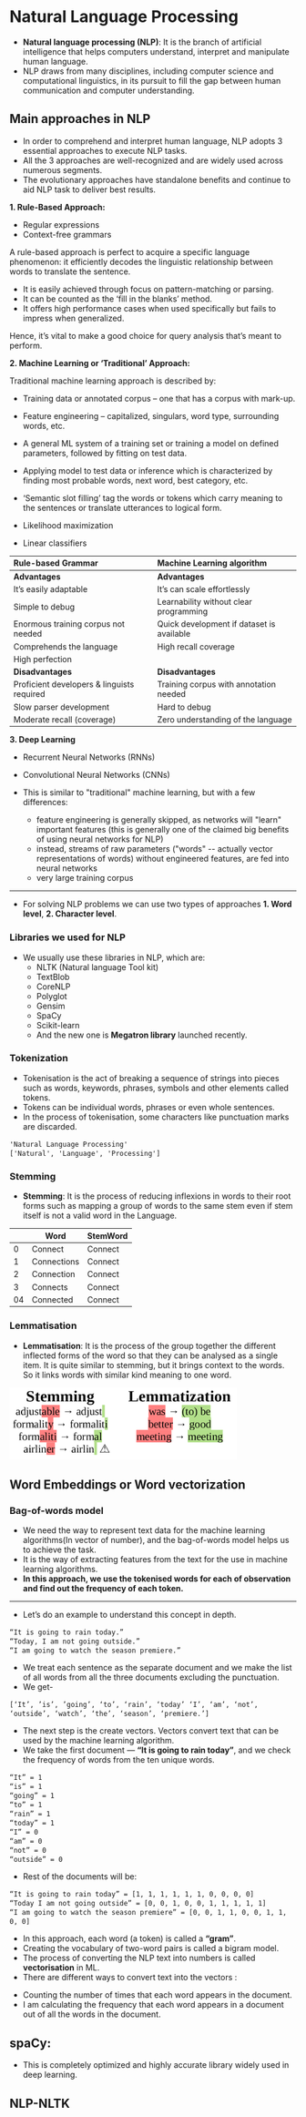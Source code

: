 # Natural Language Processing
* **Natural language processing (NLP)**: It is the branch of artificial intelligence that helps computers understand, interpret and manipulate human language. 
* NLP draws from many disciplines, including computer science and computational linguistics, in its pursuit to fill the gap between human communication and computer understanding.

## Main approaches in NLP

* In order to comprehend and interpret human language, NLP adopts 3 essential approaches to execute NLP tasks.
* All the 3 approaches are well-recognized and are widely used across numerous segments. 
* The evolutionary approaches have standalone benefits and continue to aid NLP task to deliver best results.

**1. Rule-Based Approach:**
    
   - Regular expressions
   - Context-free grammars

A rule-based approach is perfect to acquire a specific language phenomenon: it efficiently decodes the linguistic relationship between words to translate the sentence.

* It is easily achieved through focus on pattern-matching or parsing.
* It can be counted as the ‘fill in the blanks’ method.
* It offers high performance cases when used specifically but fails to impress when generalized.

Hence, it’s vital to make a good choice for query analysis that’s meant to perform.

**2. Machine Learning or ‘Traditional’ Approach:**

Traditional machine learning approach is described by:

* Training data or annotated corpus – one that has a corpus with mark-up.
* Feature engineering – capitalized, singulars, word type, surrounding words, etc.
* A general ML system of a training set or training a model on defined parameters, followed by fitting on test data.
* Applying model to test data or inference which is characterized by finding most probable words, next word, best category, etc.
* ‘Semantic slot filling’ tag the words or tokens which carry meaning to the sentences or translate utterances to logical form.



* Likelihood maximization
* Linear classifiers




| Rule-based Grammar                         	| Machine Learning algorithm                	|
|:--------------------------------------------	|:-------------------------------------------	|
| **Advantages**                               	| **Advantages**                               	|
| It’s easily adaptable                      	| It’s can scale effortlessly               	|
| Simple to debug                            	| Learnability without clear programming    	|
| Enormous training corpus not needed        	| Quick development if dataset is available 	|
| Comprehends the language                   	| High recall coverage                      	|
| High perfection                            	|                                           	|
|**Disadvantages**                             	| **Disadvantages**                            	|
| Proficient developers & linguists required 	| Training corpus with annotation needed    	|
| Slow parser development                    	| Hard to debug                             	|
| Moderate recall (coverage)                 	| Zero understanding of the language        	|


**3. Deep Learning**

* Recurrent Neural Networks (RNNs)
*  Convolutional Neural Networks (CNNs)

* This is similar to "traditional" machine learning, but with a few differences:

    * feature engineering is generally skipped, as networks will "learn" important features (this is generally one of the claimed big benefits of using neural networks for NLP)
    * instead, streams of raw parameters ("words" -- actually vector representations of words) without engineered features, are fed into neural networks
    * very large training corpus
 
---

* For solving NLP problems we can use two types of approaches **1. Word level**, **2. Character level**.







### Libraries we used for NLP
* We usually use these libraries in NLP, which are:
  * NLTK (Natural language Tool kit)
  * TextBlob
  * CoreNLP
  * Polyglot
  * Gensim
  * SpaCy
  * Scikit-learn
  * And the new one is **Megatron library** launched recently.


### Tokenization
* Tokenisation is the act of breaking a sequence of strings into pieces such as words, keywords, phrases, symbols and other elements called tokens. 
* Tokens can be individual words, phrases or even whole sentences. 
* In the process of tokenisation, some characters like punctuation marks are discarded.

```
'Natural Language Processing'
['Natural', 'Language', 'Processing']
```
### Stemming
* **Stemming**: It is the process of reducing inflexions in words to their root forms such as mapping a group of words to the same stem even if stem itself is not a valid word in the Language.

|    | Word        | StemWord |
|----|-------------|----------|
| 0  | Connect     | Connect  |
| 1  | Connections | Connect  |
| 2  | Connection  | Connect  |
| 3  | Connects    | Connect  |
| 04 | Connected   | Connect  |

### Lemmatisation
* **Lemmatisation**: It is the process of the group together the different inflected forms of the word so that they can be analysed as a single item. It is quite similar to stemming, but it brings context to the words. So it links words with similar kind meaning to one word.

![Lammi](lammi.png)

## Word Embeddings or Word vectorization


### Bag-of-words model
* We need the way to represent text data for the machine learning algorithms(In vector of number), and the bag-of-words model helps us to achieve the task.
* It is the way of extracting features from the text for the use in machine learning algorithms.
* **In this approach, we use the tokenised words for each of observation and find out the frequency of each token.**

---
* Let’s do an example to understand this concept in depth.
```
“It is going to rain today.”
“Today, I am not going outside.”
“I am going to watch the season premiere.”
```
* We treat each sentence as the separate document and we make the list of all words from all the three documents excluding the punctuation.
* We get- 
```
[‘It’, ’is’, ’going’, ‘to’, ‘rain’, ‘today’ ‘I’, ‘am’, ‘not’, ‘outside’, ‘watch’, ‘the’, ‘season’, ‘premiere.’]
```
* The next step is the create vectors. Vectors convert text that can be used by the machine learning algorithm.
* We take the first document — **“It is going to rain today”**, and we check the frequency of words from the ten unique words.
```
“It” = 1
“is” = 1
“going” = 1
“to” = 1
“rain” = 1
“today” = 1
“I” = 0
“am” = 0
“not” = 0
“outside” = 0
```
* Rest of the documents will be:
```
“It is going to rain today” = [1, 1, 1, 1, 1, 1, 0, 0, 0, 0] 
“Today I am not going outside” = [0, 0, 1, 0, 0, 1, 1, 1, 1, 1] 
“I am going to watch the season premiere” = [0, 0, 1, 1, 0, 0, 1, 1, 0, 0]
```
* In this approach, each word (a token) is called a **“gram”**.
* Creating the vocabulary of two-word pairs is called a bigram model. 
* The process of converting the NLP text into numbers is called **vectorisation** in ML.
* There are different ways to convert text into the vectors :
 - Counting the number of times that each word appears in the document.
 - I am calculating the frequency that each word appears in a document out of all the words in the document.





## spaCy:
* This is completely optimized and highly accurate library widely used in deep learning.






## NLP-NLTK
